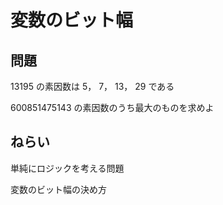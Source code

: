 # 変数のビット幅

## 問題

13195 の素因数は 5， 7， 13， 29 である

600851475143 の素因数のうち最大のものを求めよ

## ねらい

単純にロジックを考える問題

変数のビット幅の決め方
